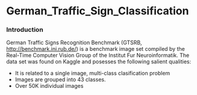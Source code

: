 # German_Traffic_Sign_Classification

### Introduction
German Traffic Signs Recognition Benchmark (GTSRB, http://benchmark.ini.rub.de/) is a benchmark image set compiled by the Real-Time Computer Vision Group of the Institut Fur Neuroinformatik.  The data set was found on Kaggle and posesses the following salient qualities:
- It is related to a single image, multi-class clasification problem
- Images are grouped into 43 classes.
- Over 50K individual images
